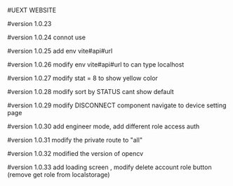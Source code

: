 #UEXT WEBSITE

#version 1.0.23

#version 1.0.24
connot use

#version 1.0.25
add env vite#api#url 

#version 1.0.26
modify env vite#api#url to can type localhost

#version 1.0.27
modify stat = 8 to show yellow color

#version 1.0.28
modify sort by STATUS cant show default

#version 1.0.29
modify DISCONNECT component navigate to device setting page

#version 1.0.30
add engineer mode, add different role access auth

#version 1.0.31
modify the private route to "all"

#version 1.0.32
modified the version of opencv

#version 1.0.33
add loading screen , modify delete account role button (remove get role from localstorage)